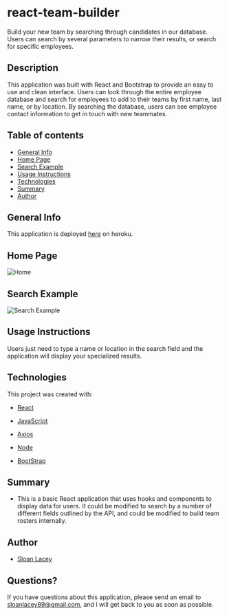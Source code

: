 # react-team-builder

Build your new team by searching through candidates in our database. Users can search by several parameters to narrow their results, or search for specific employees.

## Description

This application was built with React and Bootstrap to provide an easy to use and clean interface. Users can look through the entire employee database and search for employees to add to their teams by first name, last name, or by location. By searching the database, users can see employee contact information to get in touch with new teammates.

## Table of contents

- [General Info](#general-info)
- [Home Page](#home-page)
- [Search Example](#search-example)
- [Usage Instructions](#usage-instructions)
- [Technologies](#technologies)
- [Summary](#summary)
- [Author](#author)

## General Info

This application is deployed [here](#) on heroku.

## Home Page

![Home](#)

## Search Example

![Search Example](#)

## Usage Instructions

Users just need to type a name or location in the search field and the application will display your specialized results.

## Technologies

This project was created with:

- [React](https://reactjs.org/)

- [JavaScript](https://www.javascript.com/)

- [Axios](https://www.npmjs.com/package/axios)

- [Node](https://www.npmjs.com/package/node)

- [BootStrap](https://react-bootstrap.github.io/)

## Summary

- This is a basic React application that uses hooks and components to display data for users. It could be modified to search by a number of different fields outlined by the API, and could be modified to build team rosters internally.

## Author

- [Sloan Lacey](https://github.com/sloanlacey/react-team-builder)

## Questions?

If you have questions about this application, please send an email to sloanlacey89@gmail.com, and I will get back to you as soon as possible.